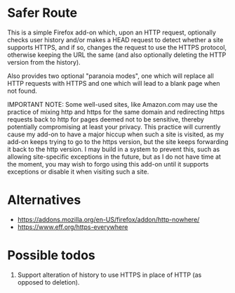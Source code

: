 # Safer Route

This is a simple Firefox add-on which, upon an HTTP request, optionally
checks user history and/or makes a HEAD request to detect whether a
site supports HTTPS, and if so, changes the request to use the HTTPS
protocol, otherwise keeping the URL the same (and also optionally deleting
the HTTP version from the history).

Also provides two optional "paranoia modes", one which will replace all
HTTP requests with HTTPS and one which will lead to a blank page
when not found.

IMPORTANT NOTE: Some well-used sites, like Amazon.com may
use the practice of mixing http and https for the same domain
and redirecting https requests back to http for pages deemed not
to be sensitive, thereby potentially compromising at least your
privacy. This practice will currently cause my add-on to have a
major hiccup when such a site is visited, as my add-on keeps
trying to go to the https version, but the site keeps forwarding
it back to the http version. I may build in a system to prevent
this, such as allowing site-specific exceptions in the future, but
as I do not have time at the moment, you may wish to forgo
using this add-on until it supports exceptions or disable it when
visiting such a site.

# Alternatives

* https://addons.mozilla.org/en-US/firefox/addon/http-nowhere/
* https://www.eff.org/https-everywhere

# Possible todos

1. Support alteration of history to use HTTPS in place of HTTP (as
opposed to deletion).
